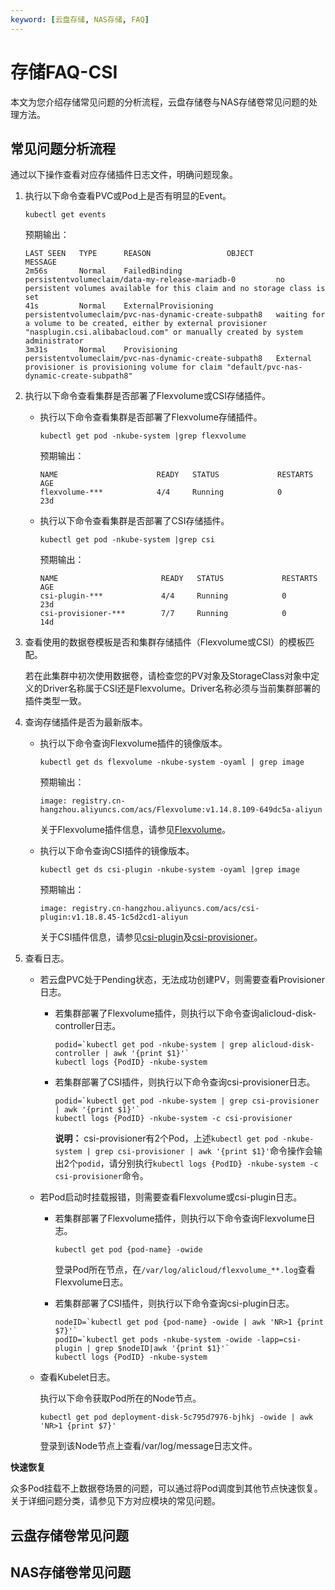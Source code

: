 ```yaml
---
keyword: [云盘存储, NAS存储, FAQ]
---
```


# 存储FAQ-CSI

本文为您介绍存储常见问题的分析流程，云盘存储卷与NAS存储卷常见问题的处理方法。

## 常见问题分析流程

通过以下操作查看对应存储插件日志文件，明确问题现象。

1.  执行以下命令查看PVC或Pod上是否有明显的Event。

    ```
    kubectl get events
    ```

    预期输出：

    ```
    LAST SEEN   TYPE      REASON                 OBJECT                                                  MESSAGE
    2m56s       Normal    FailedBinding          persistentvolumeclaim/data-my-release-mariadb-0         no persistent volumes available for this claim and no storage class is set
    41s         Normal    ExternalProvisioning   persistentvolumeclaim/pvc-nas-dynamic-create-subpath8   waiting for a volume to be created, either by external provisioner "nasplugin.csi.alibabacloud.com" or manually created by system administrator
    3m31s       Normal    Provisioning           persistentvolumeclaim/pvc-nas-dynamic-create-subpath8   External provisioner is provisioning volume for claim "default/pvc-nas-dynamic-create-subpath8"
    ```

2.  执行以下命令查看集群是否部署了Flexvolume或CSI存储插件。

    -   执行以下命令查看集群是否部署了Flexvolume存储插件。

        ```
        kubectl get pod -nkube-system |grep flexvolume
        ```

        预期输出：

        ```
        NAME                      READY   STATUS             RESTARTS   AGE
        flexvolume-***            4/4     Running            0          23d
        ```

    -   执行以下命令查看集群是否部署了CSI存储插件。

        ```
        kubectl get pod -nkube-system |grep csi
        ```

        预期输出：

        ```
        NAME                       READY   STATUS             RESTARTS   AGE
        csi-plugin-***             4/4     Running            0          23d
        csi-provisioner-***        7/7     Running            0          14d
        ```

3.  查看使用的数据卷模板是否和集群存储插件（Flexvolume或CSI）的模板匹配。

    若在此集群中初次使用数据卷，请检查您的PV对象及StorageClass对象中定义的Driver名称属于CSI还是Flexvolume。Driver名称必须与当前集群部署的插件类型一致。

4.  查询存储插件是否为最新版本。

    -   执行以下命令查询Flexvolume插件的镜像版本。

        ```
        kubectl get ds flexvolume -nkube-system -oyaml | grep image
        ```

        预期输出：

        ```
        image: registry.cn-hangzhou.aliyuncs.com/acs/Flexvolume:v1.14.8.109-649dc5a-aliyun
        ```

        关于Flexvolume插件信息，请参见[Flexvolume](/cn.zh-CN/产品发布记录/组件介绍与变更记录/存储/Flexvolume.md)。

    -   执行以下命令查询CSI插件的镜像版本。

        ```
        kubectl get ds csi-plugin -nkube-system -oyaml |grep image
        ```

        预期输出：

        ```
        image: registry.cn-hangzhou.aliyuncs.com/acs/csi-plugin:v1.18.8.45-1c5d2cd1-aliyun
        ```

        关于CSI插件信息，请参见[csi-plugin](/cn.zh-CN/产品发布记录/组件介绍与变更记录/存储/csi-plugin.md)及[csi-provisioner](/cn.zh-CN/产品发布记录/组件介绍与变更记录/存储/csi-provisioner.md)。

5.  查看日志。

    -   若云盘PVC处于Pending状态，无法成功创建PV，则需要查看Provisioner日志。
        -   若集群部署了Flexvolume插件，则执行以下命令查询alicloud-disk-controller日志。

            ```
            podid=`kubectl get pod -nkube-system | grep alicloud-disk-controller | awk '{print $1}'`
            kubectl logs {PodID} -nkube-system
            ```

        -   若集群部署了CSI插件，则执行以下命令查询csi-provisioner日志。

            ```
            podid=`kubectl get pod -nkube-system | grep csi-provisioner | awk '{print $1}'`
            kubectl logs {PodID} -nkube-system -c csi-provisioner
            ```

            **说明：** csi-provisioner有2个Pod，上述`kubectl get pod -nkube-system | grep csi-provisioner | awk '{print $1}'`命令操作会输出2个`podid`，请分别执行`kubectl logs {PodID} -nkube-system -c csi-provisioner`命令。

    -   若Pod启动时挂载报错，则需要查看Flexvolume或csi-plugin日志。
        -   若集群部署了Flexvolume插件，则执行以下命令查询Flexvolume日志。

            ```
            kubectl get pod {pod-name} -owide
            ```

            登录Pod所在节点，在`/var/log/alicloud/flexvolume_**.log`查看Flexvolume日志。

        -   若集群部署了CSI插件，则执行以下命令查询csi-plugin日志。

            ```
            nodeID=`kubectl get pod {pod-name} -owide | awk 'NR>1 {print $7}'`
            podID=`kubectl get pods -nkube-system -owide -lapp=csi-plugin | grep $nodeID|awk '{print $1}'`
            kubectl logs {PodID} -nkube-system
            ```

    -   查看Kubelet日志。

        执行以下命令获取Pod所在的Node节点。

        ```
        kubectl get pod deployment-disk-5c795d7976-bjhkj -owide | awk 'NR>1 {print $7}'
        ```

        登录到该Node节点上查看/var/log/message日志文件。


**快速恢复**

众多Pod挂载不上数据卷场景的问题，可以通过将Pod调度到其他节点快速恢复。关于详细问题分类，请参见下方对应模块的常见问题。

## 云盘存储卷常见问题



## NAS存储卷常见问题



